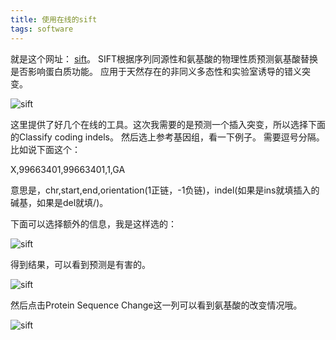 ```yaml
---
title: 使用在线的sift
tags: software
---
```


就是这个网址：
[sift](http://sift.bii.a-star.edu.sg/)。
SIFT根据序列同源性和氨基酸的物理性质预测氨基酸替换是否影响蛋白质功能。
应用于天然存在的非同义多态性和实验室诱导的错义突变。

![sift](https://raw.githubusercontent.com/pzweuj/pzweuj.github.io/master/downloads/images/sift-online.PNG)

这里提供了好几个在线的工具。这次我需要的是预测一个插入突变，所以选择下面的Classify coding indels。
然后选上参考基因组，看一下例子。
需要逗号分隔。
比如说下面这个：

X,99663401,99663401,1,GA

意思是，chr,start,end,orientation(1正链，-1负链)，indel(如果是ins就填插入的碱基，如果是del就填/)。

下面可以选择额外的信息，我是这样选的：

![sift](https://raw.githubusercontent.com/pzweuj/pzweuj.github.io/master/downloads/images/sift-select.PNG)

得到结果，可以看到预测是有害的。

![sift](https://raw.githubusercontent.com/pzweuj/pzweuj.github.io/master/downloads/images/sift-results.PNG)

然后点击Protein Sequence Change这一列可以看到氨基酸的改变情况哦。

![sift](https://raw.githubusercontent.com/pzweuj/pzweuj.github.io/master/downloads/images/sift-aachange.PNG)


[T_T]:不知道前景在干嘛。